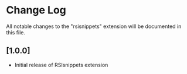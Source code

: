 # Change Log

All notable changes to the "rsisnippets" extension will be documented in this file.

## [1.0.0]

- Initial release of RSIsnippets extension